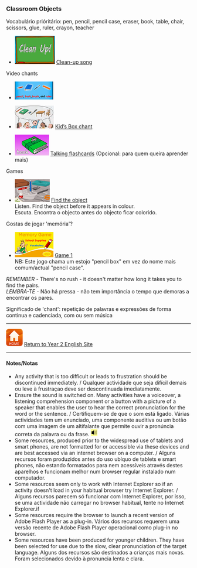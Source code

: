 ### Classroom Objects

Vocabulário prióritário: pen, pencil, pencil case, eraser, book, table, chair, scissors, glue, ruler, crayon, teacher
* [![clean](/images/clean.png)](https://www.youtube.com/watch?v=RmNCryV6G_M "glue (cola), pencil (lápis), crayon (lápis de cera), pencil case (estojo), ruler (régua), book (livro)") [Clean-up song](https://www.youtube.com/watch?v=RmNCryV6G_M "glue (cola), pencil (lápis), crayon (lápis de cera), pencil case (estojo), ruler (régua), book (livro)")

Video chants
* [![pbbr](/images/pbbr.PNG)](https://www.youtube.com/watch?v=MuoJnFq9JwE "pencil (lápis), book (livro), brush (pincel), ruler (régua)") 
* [![kbss](/images/kbss.PNG)](https://www.youtube.com/watch?v=3Ita5SaY4_4 "pencil (lápis), book (livro), eraser (borracha), pen (caneta), table (mesa), chair (cadeira)") [Kid’s Box chant](https://www.youtube.com/watch?v=3Ita5SaY4_4 "pencil (lápis), book (livro), eraser (borracha), pen (caneta), table (mesa), chair (cadeira)")

* [![mlss](/images/mlss.PNG)](https://www.youtube.com/watch?v=g7kK989HiRQ "book (livro), chair (cadeira), desk (secretária), pencil case (estojo), pen (caneta), ruler (régua), pencil (lápis), eraser (borracha), clock (relógio), crayon (lápis de cera), scissors (tesoura), sharpener (afiador), stapler (agrafador), teacher (professor/a)") [Talking flashcards](https://www.youtube.com/watch?v=g7kK989HiRQ "book (livro), chair (cadeira), desk (secretária), pencil case (estojo), pen (caneta), ruler (régua), pencil (lápis), eraser (borracha), clock (relógio), crayon (lápis de cera), scissors (tesoura), sharpener (afiador), stapler (agrafador), teacher (professor/a)") (Opcional: para quem queira aprender mais)

<!---(2). [![weco](/images/weco.PNG)](https://www.youtube.com/watch?v=fi0Qe-OLUCM) [Watch the video story.](https://www.youtube.com/watch?v=fi0Qe-OLUCM)-->

Games  

* [![find](/images/find.PNG)](https://www.youtube.com/watch?v=4XvIMPpqPKc) [Find the object](https://www.youtube.com/watch?v=4XvIMPpqPKc)   
Listen. Find the object before it appears in colour.  
Escuta. Encontra o objecto antes do objecto ficar colorido.  
 
Gostas de jogar 'memória'?  
* [![ssme2](/images/ssme2.PNG)](https://www.eslgamesplus.com/school-supplies-stationery-vocabulary-esl-memory-game-easy/) [Game 1](https://www.eslgamesplus.com/school-supplies-stationery-vocabulary-esl-memory-game-easy/ "pen (caneta), pencil (lápis), pencil box (caixa de lápis), book (livro), eraser (borracha), ruler (régua), sharpener (afiador)")  
NB: Este jogo chama um estojo "pencil box" em vez do nome mais comum/actual "pencil case".  

<!---* [![ssme3](/images/ssme3.PNG)](https://www.eslgamesplus.com/school-supplies-stationery-vocabulary-esl-memory-game-beginners/) [Game 2](https://www.eslgamesplus.com/school-supplies-stationery-vocabulary-esl-memory-game-beginners/ "glue (cola), stapler (agrafador), tape (fita cola), school bag (mochila/saco de escola), crayon (lápis de cera), triangle (triângulo), protractor (), calculator (calculador), paper (folha de papel), scissors (tesoura), notebook (caderno)")  
Play three or four times to use all the words.  
Joga três ou quatro vezes para usar todas as palavras.-->

*REMEMBER* - There's no rush - it doesn't matter how long it takes you to find the pairs.  
*LEMBRA-TE* - Não há pressa - não tem importância o tempo que demoras a encontrar os pares. 

<!--3. Match the words to the pictures: [Part one:](https://learnenglishkids.britishcouncil.org/en/word-games/school-things-1) [![bcss1](/images/bcss1.png)](https://learnenglishkids.britishcouncil.org/en/word-games/school-things-1)[Part two:](https://learnenglishkids.britishcouncil.org/en/word-games/school-things-2) [![bcss2](/images/bcss2.PNG)](https://learnenglishkids.britishcouncil.org/en/word-games/school-things-2)
4. Optional extra challenges / Desafios extras opcionais:  
Do you know your classroom objects and you need an extra challenge? / Já sabes os objectos da sala de aula e precisas de mais um desafio?
* Play the [‘questions’](http://www.mes-games.com/classroom1.phpd) [![tcss](/images/tcss.PNG)](http://www.mes-games.com/classroom1.phpd) and [‘spelling’](http://www.mes-games.com/classroom1.phpd) [![sssp](/images/sssp.PNG)](http://www.mes-games.com/classroom1.phpd) games:/
Joga os jogos: [‘questions’ e ‘spelling’](http://www.mes-games.com/classroom1.phpd)
* [Word search:](https://www.freddiesville.com/games/school-materials-vocabulary-word-search-puzzle-online/) [![cows](/images/cows.PNG)](https://www.freddiesville.com/games/school-materials-vocabulary-word-search-puzzle-online/)
* [Crossword puzzle:](https://www.freddiesville.com/games/school-supplies-vocabulary-crossword-puzzle-online/) [![cocw](/images/cocw.PNG)](https://www.freddiesville.com/games/school-supplies-vocabulary-crossword-puzzle-online/)-->  

Significado de 'chant': repetição de palavras e expressões de forma contínua e cadenciada, com ou sem música  

***
[![home](/images/home.PNG)](https://tangerina-pt.github.io/English/Year2) [Return to Year 2 English Site](https://tangerina-pt.github.io/English/Year2)

***


#### Notes/Notas
* Any activity that is too difficult or leads to frustration should be discontinued immediately. / Qualquer actividade que seja difícil demais ou leve à frustraçao deve ser descontinuada imediatamente.
* Ensure the sound is switched on. Many activities have a voiceover, a listening comprehension component or a button with a picture of a speaker that enables the user to hear the correct pronunciation for the word or the sentence. / Certifiquem-se de que o som está ligado. Várias actividades tem um enunciado, uma componente auditiva ou um botão com uma imagem de um altifalante que permite ouvir a pronúncia correta da palavra ou da frase. ![spkr2](/images/spkr2.PNG)
* Some resources, produced prior to the widespread use of tablets and smart phones, are not formatted for or accessible via these devices and are best accessed via an internet browser on a computer. / Alguns recursos foram produzidos antes do uso ubíquo de tablets e smart phones, não estando formatados para nem acessíveis através destes aparelhos e funcionam melhor num browser regular instalado num computador.
* Some resources seem only to work with Internet Explorer so if an activity doesn't load in your habitual browser try Internet Explorer. / Alguns recursos parecem só funcionar com Internet Explorer, por isso, se uma actividade não carregar no browser habitual, tente no Internet Explorer.if
* Some resources require the browser to launch a recent version of Adobe Flash Player as a plug-in. Vários dos recursos requerem uma versão recente de Adobe Flash Player operacional como plug-in no browser.
* Some resources have been produced for younger children. They have been selected for use due to the slow, clear pronunciation of the target language. Alguns dos recursos são destinados a crianças mais novas. Foram selecionados devido à pronuncia lenta e clara.
